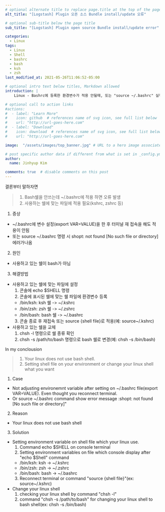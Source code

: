 ```yaml
---
# optional alternate title to replace page.title at the top of the page
alt_title: "[Logstash] Plugin 오픈 소스 Bundle install/update 오류"

# optional sub-title below the page title
sub_title: "[Logstash] Plugin open source Bundle install/update error"

categories:
  - Linux
tags:
  - Linux
  - Shell
  - bashrc
  - bash
  - ksh
  - zsh
last_modified_at: 2021-05-26T11:06:52-05:00

# optional intro text below titles, Markdown allowed
introduction: |
    Linux - Bashrc에 등록한 환경변수가 적용 안될때, 또는 "source ~/.bashrc" 실행 시 "shopt: not found [No such file or directory]" 오류 발생

# optional call to action links
#actions:
#  - label: "Learn More"
#    icon: github  # references name of svg icon, see full list below
#    url: "http://url-goes-here.com"
#  - label: "Download"
#    icon: download  # references name of svg icon, see full list below
#    url: "http://url-goes-here.com"

image:  "/assets/images/top_banner.jpg" # URL to a hero image associated with the post (e.g., /assets/page-pic.jpg)

# post specific author data if different from what is set in _config.yml 
author:
  name: Jinhyup Kim 

comments: true  # disable comments on this post
---
```

결론부터 말하자면
> 1) Bash쉘을 안쓰는데 ~/.bashrc에 적용 하면 오류 발생 
> 2) 사용하는 쉘에 맞는 파일에 적용 필요(kshrc, zshrc 등)

1. 증상
  - ~/.bashrc에 변수 설정(export VAR=VALUE)을 한 후 터미널 재 접속을 해도 적용이 안됨 
  - 또는 source ~/.bashrc 명령 시 shopt: not found [No such file or directory] 에러가나옴
2. 원인
  - 사용하고 있는 쉘이 bash가 아님
3. 해결방법
  - 사용하고 있는 쉘에 맞는 파일에 설정
    1. 콘솔에 echo $SHELL 명령 
    2. 콘솔에 표시된 쉘에 맞는 쉘 파일에 환경변수 등록
      - /bin/ksh: ksh 쉘 -> ~/.kshrc
      - /bin/zsh: zsh 쉘 -> ~/.zshrc
      - /bin/bash: bash 쉘 -> ~/.bashrc
    3. 콘솔 종료 후 재접속 또는 source {shell file}로 적용(예: source~/.kshrc)  
  - 사용하고 있는 쉘을 교체   
    1. chsh -l 명령으로 쉘 종류 확인 
    2. chsh -s /path/to/bash 명령으로 bash 쉘로 변경(예: chsh -s /bin/bash)



In my conclousion  
> 1) Your linux does not use bash shell.  
> 2) Setting shell file on your environment or change your linux shell what you want

1. Case
  - Not adjusting environemnt variable after setting on ~/.bashrc file(export VAR=VALUE). Even thought you reconnect terminal.
  - Or source ~/.bashrc command show error message :shopt: not found [No such file or directory]"
2. Reason
  - Your linux does not use bash shell
3. Solution
  - Setting environment variable on shell file which your linux use.
    1. Command echo $SHELL on console terminal 
    2. Setting environment variables on file which console display after "echo $Shell" command
      - /bin/ksh: ksh -> ~/.kshrc
      - /bin/zsh: zsh -> ~/.zshrc
      - /bin/bash: bash -> ~/.bashrc
    3. Reconnect terminal or command "source {shell file}"(ex: source~/.kshrc)  
  - Change your linux shell   
    1. checking your linux shell by command "chsh -l"  
    2. command "chsh -s /path/to/bash" for changing your linux shell to bash shell(ex: chsh -s /bin/bash)
